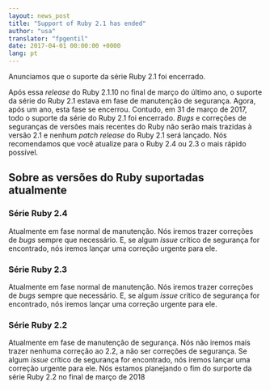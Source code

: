 ```yaml
---
layout: news_post
title: "Support of Ruby 2.1 has ended"
author: "usa"
translator: "fpgentil"
date: 2017-04-01 00:00:00 +0000
lang: pt
---
```


Anunciamos que o suporte da série Ruby 2.1 foi encerrado.

Após essa _release_ do Ruby 2.1.10 no final de março do último ano,
o suporte da série do Ruby 2.1 estava em fase de manutenção de segurança.
Agora, após um ano, esta fase se encerrou. Contudo, em 31 de março de
2017, todo o suporte da série do Ruby 2.1 foi encerrado. _Bugs_ e correções de
seguranças de versões mais recentes do Ruby não serão mais trazidas à versão 2.1
e nenhum _patch release_ do Ruby 2.1 será lançado. Nós recomendamos que você
atualize para o Ruby 2.4 ou 2.3 o mais rápido possível.

## Sobre as versões do Ruby suportadas atualmente

### Série Ruby 2.4

Atualmente em fase normal de manutenção.
Nós iremos trazer correções de _bugs_ sempre que necessário. E, se algum _issue_
crítico de segurança for encontrado, nós iremos lançar uma correção urgente
para ele.

### Série Ruby 2.3

Atualmente em fase normal de manutenção.
Nós iremos trazer correções de _bugs_ sempre que necessário. E, se algum _issue_
crítico de segurança for encontrado, nós iremos lançar uma correção urgente
para ele.

### Série Ruby 2.2

Atualmente em fase de manutenção de segurança.
Nós não iremos mais trazer nenhuma correção ao 2.2, a não ser correções de
segurança. Se algum _issue_ crítico de segurança for encontrado, nós iremos
lançar uma correção urgente para ele. Nós estamos planejando o fim do surporte
da série Ruby 2.2 no final de março de 2018

